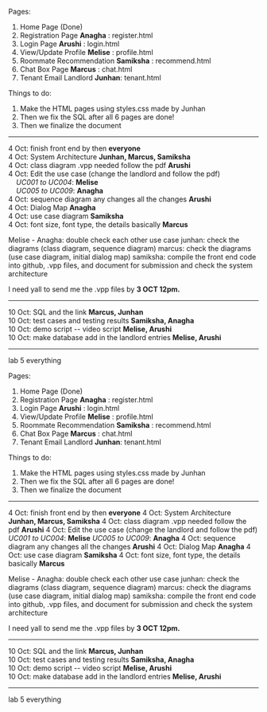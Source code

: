 Pages:
1. Home Page (Done)
2. Registration Page **Anagha** : register.html
3. Login Page **Arushi** : login.html
4. View/Update Profile **Melise** : profile.html
5. Roommate Recommendation **Samiksha** : recommend.html
6. Chat Box Page **Marcus** : chat.html
7. Tenant Email Landlord **Junhan**: tenant.html


Things to do:
1. Make the HTML pages using styles.css made by Junhan 
2. Then we fix the SQL after all 6 pages are done!
3. Then we finalize the document


--------
4 Oct: finish front end by then **everyone**  
4 Oct: System Architecture **Junhan, Marcus, Samiksha**  
4 Oct: class diagram .vpp needed follow the pdf **Arushi**  
4 Oct: Edit the use case (change the landlord and follow the pdf)  
&nbsp;&nbsp;&nbsp;&nbsp;*UC001 to UC004*: **Melise**  
&nbsp;&nbsp;&nbsp;&nbsp;*UC005 to UC009*: **Anagha**  
4 Oct: sequence diagram any changes all the changes  **Arushi**  
4 Oct: Dialog Map **Anagha**  
4 Oct: use case diagram **Samiksha**  
4 Oct: font size, font type, the details basically **Marcus**  

Melise - Anagha: double check each other use case
junhan: check the diagrams (class diagram, sequence diagram)
marcus: check the diagrams (use case diagram, initial dialog map)
samiksha: compile the front end code into github, .vpp files, and document for submission and check the system architecture 

I need yall to send me the .vpp files by **3 OCT 12pm.** 


------------

10 Oct: SQL and the link **Marcus, Junhan**  
10 Oct: test cases and testing results **Samiksha, Anagha**  
10 Oct: demo script -- video script **Melise, Arushi**  
10 Oct: make database add in the landlord entries **Melise, Arushi**  

---------

lab 5 everything 


Pages:
1. Home Page (Done)
2. Registration Page **Anagha** : register.html
3. Login Page **Arushi** : login.html
4. View/Update Profile **Melise** : profile.html
5. Roommate Recommendation **Samiksha** : recommend.html
6. Chat Box Page **Marcus** : chat.html
7. Tenant Email Landlord **Junhan**: tenant.html


Things to do:
1. Make the HTML pages using styles.css made by Junhan 
2. Then we fix the SQL after all 6 pages are done!
3. Then we finalize the document


--------
4 Oct: finish front end by then **everyone**
4 Oct: System Architecture **Junhan, Marcus, Samiksha** 
4 Oct: class diagram .vpp needed follow the pdf **Arushi**
4 Oct: Edit the use case (change the landlord and follow the pdf)
 *UC001 to UC004*: **Melise**
 *UC005 to UC009*: **Anagha**
4 Oct: sequence diagram any changes all the changes  **Arushi**
4 Oct: Dialog Map **Anagha**
4 Oct: use case diagram **Samiksha**
4 Oct: font size, font type, the details basically **Marcus**

Melise - Anagha: double check each other use case
junhan: check the diagrams (class diagram, sequence diagram)
marcus: check the diagrams (use case diagram, initial dialog map)
samiksha: compile the front end code into github, .vpp files, and document for submission and check the system architecture 

I need yall to send me the .vpp files by **3 OCT 12pm.** 


------------

10 Oct: SQL and the link **Marcus, Junhan**  
10 Oct: test cases and testing results **Samiksha, Anagha**  
10 Oct: demo script -- video script **Melise, Arushi**  
10 Oct: make database add in the landlord entries **Melise, Arushi**  

---------

lab 5 everything 


